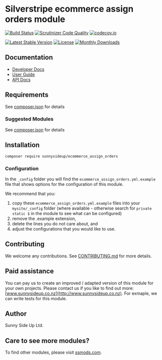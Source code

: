 # Silverstripe ecommerce assign orders module
[![Build Status](https://travis-ci.org/sunnysideup/silverstripe-ecommerce_assign_orders.svg?branch=master)](https://travis-ci.org/sunnysideup/silverstripe-ecommerce_assign_orders)
[![Scrutinizer Code Quality](https://scrutinizer-ci.com/g/sunnysideup/silverstripe-ecommerce_assign_orders/badges/quality-score.png?b=master)](https://scrutinizer-ci.com/g/sunnysideup/silverstripe-ecommerce_assign_orders/?branch=master)
[![codecov.io](https://codecov.io/github/sunnysideup/silverstripe-ecommerce_assign_orders/coverage.svg?branch=master)](https://codecov.io/github/sunnysideup/silverstripe-ecommerce_assign_orders?branch=master)

[![Latest Stable Version](https://poser.pugx.org/sunnysideup/ecommerce_assign_orders/version)](https://packagist.org/packages/sunnysideup/ecommerce_assign_orders)
[![License](https://poser.pugx.org/sunnysideup/ecommerce_assign_orders/license)](https://packagist.org/packages/sunnysideup/ecommerce_assign_orders)
[![Monthly Downloads](https://poser.pugx.org/sunnysideup/ecommerce_assign_orders/d/monthly)](https://packagist.org/packages/sunnysideup/ecommerce_assign_orders)


## Documentation



 * [Developer Docs](docs/en/INDEX.md)
 * [User Guide](docs/en/userguide.md)
 * [API Docs](http://docs.ssmods.com/sunnysideup/ecommerce_assign_orders/classes.xhtml)


## Requirements



See [composer.json](composer.json) for details


### Suggested Modules



See [composer.json](composer.json) for details


## Installation


```
composer require sunnysideup/ecommerce_assign_orders
```

### Configuration



In the `_config` folder you will find the `ecommerce_assign_orders.yml.example`
file that shows options for the configuration of this module.

We recommend that you:

  1. copy these `ecommerce_assign_orders.yml.example` files into your
`mysite/_config` folder (where available - otherwise search for `private static $` in the module to see what can be configured)
  2. remove the .example extension,
  3. delete the lines you do not care about, and
  4. adjust the configurations that you would like to use.


## Contributing



We welcome any contributions. See [CONTRIBUTING.md](CONTRIBUTING.md) for more details.

## Paid assistance



You can pay us to create an improved / adapted version of this module for your own projects.  Please contact us if you like to find out more: [www.sunnysideup.co.nz](http://www.sunnysideup.co.nz).  For exmaple, we can write tests for this module.  

## Author



Sunny Side Up Ltd.


## Care to see more modules?

To find other modules, please visit [ssmods.com](http://ssmods.com/).
